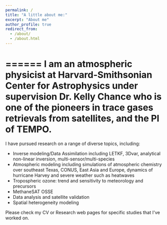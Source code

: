 ```yaml
---
permalink: /
title: "A little about me:"
excerpt: "About me"
author_profile: true
redirect_from: 
  - /about/
  - /about.html
---
```

======
I am an atmospheric physicist at Harvard-Smithsonian Center for Astrophysics under supervision Dr. Kelly Chance who is one of the pioneers in trace gases retrievals from satellites, and the PI of TEMPO.
======
I have pursued research on a range of diverse topics, including:

- Inverse modeling/Data Assimilation including LETKF, 3Dvar, analytical non-linear inversion, multi-sensor/multi-species
- Atmospheric modeling including simulations of atmospheric chemistry over southeast Texas, CONUS, East Asia and Europe, dynamics of hurricane Harvey and severe weather such as heatwaves
- Tropospheric ozone: trend and sensitivity to meteorology and precursors
- MethaneSAT OSSE
- Data analysis and satellite validation
- Spatial heterogeneity modeling

Please check my CV or Research web pages for specific studies that I've worked on.
